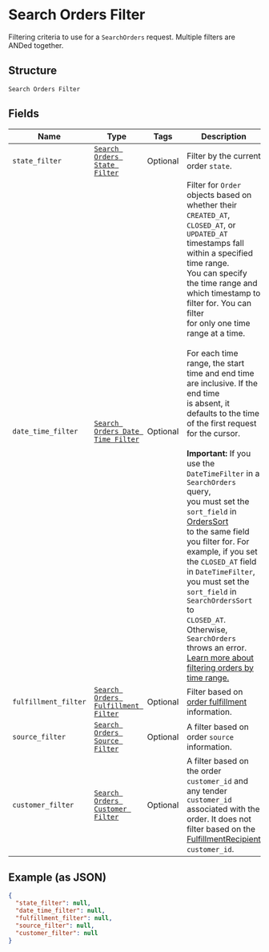 
# Search Orders Filter

Filtering criteria to use for a `SearchOrders` request. Multiple filters
are ANDed together.

## Structure

`Search Orders Filter`

## Fields

| Name | Type | Tags | Description |
|  --- | --- | --- | --- |
| `state_filter` | [`Search Orders State Filter`](../../doc/models/search-orders-state-filter.md) | Optional | Filter by the current order `state`. |
| `date_time_filter` | [`Search Orders Date Time Filter`](../../doc/models/search-orders-date-time-filter.md) | Optional | Filter for `Order` objects based on whether their `CREATED_AT`,<br>`CLOSED_AT`, or `UPDATED_AT` timestamps fall within a specified time range.<br>You can specify the time range and which timestamp to filter for. You can filter<br>for only one time range at a time.<br><br>For each time range, the start time and end time are inclusive. If the end time<br>is absent, it defaults to the time of the first request for the cursor.<br><br>__Important:__ If you use the `DateTimeFilter` in a `SearchOrders` query,<br>you must set the `sort_field` in [OrdersSort](../../doc/models/search-orders-sort.md)<br>to the same field you filter for. For example, if you set the `CLOSED_AT` field<br>in `DateTimeFilter`, you must set the `sort_field` in `SearchOrdersSort` to<br>`CLOSED_AT`. Otherwise, `SearchOrders` throws an error.<br>[Learn more about filtering orders by time range.](https://developer.squareup.com/docs/orders-api/manage-orders#important-note-on-filtering-orders-by-time-range) |
| `fulfillment_filter` | [`Search Orders Fulfillment Filter`](../../doc/models/search-orders-fulfillment-filter.md) | Optional | Filter based on [order fulfillment](../../doc/models/fulfillment.md) information. |
| `source_filter` | [`Search Orders Source Filter`](../../doc/models/search-orders-source-filter.md) | Optional | A filter based on order `source` information. |
| `customer_filter` | [`Search Orders Customer Filter`](../../doc/models/search-orders-customer-filter.md) | Optional | A filter based on the order `customer_id` and any tender `customer_id`<br>associated with the order. It does not filter based on the<br>[FulfillmentRecipient](../../doc/models/fulfillment-recipient.md) `customer_id`. |

## Example (as JSON)

```json
{
  "state_filter": null,
  "date_time_filter": null,
  "fulfillment_filter": null,
  "source_filter": null,
  "customer_filter": null
}
```

